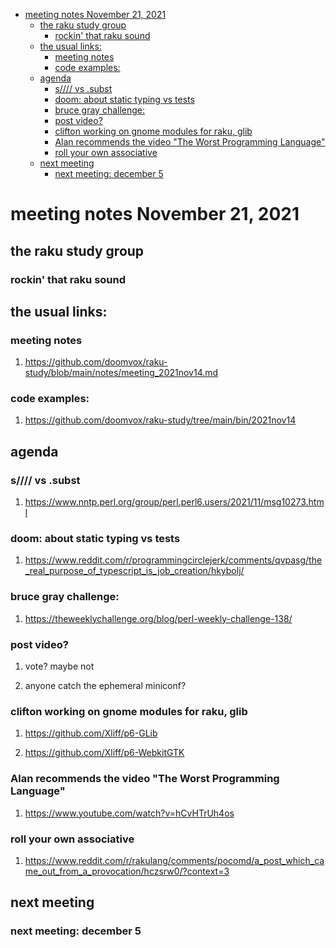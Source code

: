 - [meeting notes November 21, 2021](#orgcf6f381)
  - [the raku study group](#org7452f51)
    - [rockin' that raku sound](#orgbaa4a7a)
  - [the usual links:](#orgc7b909e)
    - [meeting notes](#org26b653b)
    - [code examples:](#org0802554)
  - [agenda](#orgd5b2851)
    - [s//// vs .subst](#org97aca8d)
    - [doom: about static typing vs tests](#org097972d)
    - [bruce gray challenge:](#orgb394b03)
    - [post video?](#org63cd01a)
    - [clifton working on gnome modules for raku, glib](#org0091c94)
    - [Alan recommends the video "The Worst Programming Language"](#org4fef739)
    - [roll your own associative](#orgad57c76)
  - [next meeting](#org3df9531)
    - [next meeting: december 5](#org6a9d1dc)


<a id="orgcf6f381"></a>

# meeting notes November 21, 2021


<a id="org7452f51"></a>

## the raku study group


<a id="orgbaa4a7a"></a>

### rockin' that raku sound


<a id="orgc7b909e"></a>

## the usual links:


<a id="org26b653b"></a>

### meeting notes

1.  <https://github.com/doomvox/raku-study/blob/main/notes/meeting_2021nov14.md>


<a id="org0802554"></a>

### code examples:

1.  <https://github.com/doomvox/raku-study/tree/main/bin/2021nov14>


<a id="orgd5b2851"></a>

## agenda


<a id="org97aca8d"></a>

### s//// vs .subst

1.  <https://www.nntp.perl.org/group/perl.perl6.users/2021/11/msg10273.html>


<a id="org097972d"></a>

### doom: about static typing vs tests

1.  <https://www.reddit.com/r/programmingcirclejerk/comments/qvpasg/the_real_purpose_of_typescript_is_job_creation/hkybolj/>


<a id="orgb394b03"></a>

### bruce gray challenge:

1.  <https://theweeklychallenge.org/blog/perl-weekly-challenge-138/>


<a id="org63cd01a"></a>

### post video?

1.  vote?  maybe not

2.  anyone catch the ephemeral miniconf?


<a id="org0091c94"></a>

### clifton working on gnome modules for raku, glib

1.  <https://github.com/Xliff/p6-GLib>

2.  <https://github.com/Xliff/p6-WebkitGTK>


<a id="org4fef739"></a>

### Alan recommends the video "The Worst Programming Language"

1.  <https://www.youtube.com/watch?v=hCvHTrUh4os>


<a id="orgad57c76"></a>

### roll your own associative

1.  <https://www.reddit.com/r/rakulang/comments/pocomd/a_post_which_came_out_from_a_provocation/hczsrw0/?context=3>


<a id="org3df9531"></a>

## next meeting


<a id="org6a9d1dc"></a>

### next meeting: december 5
